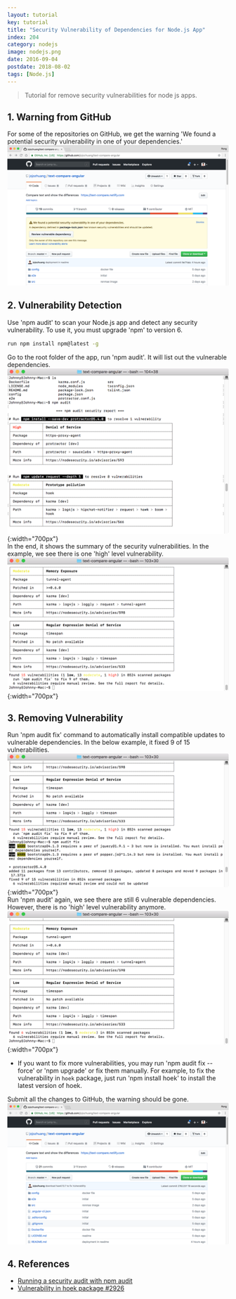```yaml
---
layout: tutorial
key: tutorial
title: "Security Vulnerability of Dependencies for Node.js App"
index: 204
category: nodejs
image: nodejs.png
date: 2016-09-04
postdate: 2018-08-02
tags: [Node.js]
---
```


> Tutorial for remove security vulnerabilities for node js apps.

## 1. Warning from GitHub
For some of the repositories on GitHub, we get the warning 'We found a potential security vulnerability in one of your dependencies.'
![image](/public/tutorials/204/warn.png)

## 2. Vulnerability Detection
Use 'npm audit' to scan your Node.js app and detect any security vulnerability. To use it, you must upgrade 'npm' to version 6.
```sh
run npm install npm@latest -g
```
Go to the root folder of the app, run 'npm audit'. It will list out the vulnerable dependencies.
![image](/public/tutorials/204/audit1.png){:width="700px"}  
In the end, it shows the summary of the security vulnerabilities. In the example, we see there is one 'high' level vulnerability.
![image](/public/tutorials/204/audit2.png){:width="700px"}  

## 3. Removing Vulnerability
Run 'npm audit fix' command to automatically install compatible updates to vulnerable dependencies. In the below example, it fixed 9 of 15 vulnerabilities.
![image](/public/tutorials/204/fixed.png){:width="700px"}  
Run 'npm audit' again, we see there are still 6 vulnerable dependencies. However, there is no 'high' level vulnerability anymore.
![image](/public/tutorials/204/audit_fixed.png){:width="700px"}  
* If you want to fix more vulnerabilities, you may run 'npm audit fix --force' or 'npm upgrade' or fix them manually. For example, to fix the vulnerability in `hoek` package, just run 'npm install hoek' to install the latest version of hoek.

Submit all the changes to GitHub, the warning should be gone.
![image](/public/tutorials/204/nowarn.png)

## 4. References
* [Running a security audit with npm audit](https://docs.npmjs.com/getting-started/running-a-security-audit)
* [Vulnerability in hoek package #2926](https://github.com/request/request/issues/2926)
